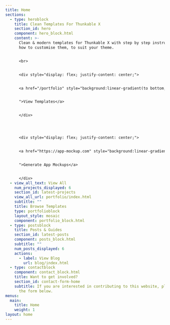 ```yaml
---
title: Home
sections:
  - type: heroblock
    title: Clean Templates For Thunkable X
    section_id: hero
    component: hero_block.html
    content: >-
      Clean & modern templates for Thunkable X with step by step instructions on
      how to customise them, to suit your theme. 


      <br>


      <div style="display: flex; justify-content: center;">


      <a href="/portfolio" style="background:linear-gradient(to bottom, #0c8aea 5%, #0c8aea 100%); background-color:#0c8aea; border-radius:35px; border:2px solid #0c8aea; display:inline-block; cursor:pointer; color:#ffffff; font-family:Trebuchet MS; font-size:23px; font-weight:bold; padding:1px 25px; margin: 5px; text-decoration:none; width: 250px; text-align: center;


      ">View Templates</a>


      </div>




      <div style="display: flex; justify-content: center;">


      <a href="https://app-mockup.com" style="background:linear-gradient(to bottom, #0c8aea%, #0c8aea%); background-color:#ffffff; border-radius:35px; border:2px solid #0c8aea; display:inline-block; cursor:pointer; color:#0c8aea; font-family:Trebuchet MS; font-size:23px; font-weight:bold; padding:1px 25px; text-decoration:none; width: 250px; text-align: center;


      ">Generate App Mockups</a>


      </div>
  - view_all_text: View All
    num_projects_displayed: 6
    section_id: latest-projects
    view_all_url: portfolio/index.html
    subtitle: ""
    title: Browse Templates
    type: portfolioblock
    layout_style: mosaic
    component: portfolio_block.html
  - type: postsblock
    title: Posts & Guides
    section_id: latest-posts
    component: posts_block.html
    subtitle: ""
    num_posts_displayed: 6
    actions:
      - label: View Blog
        url: blog/index.html
  - type: contactblock
    component: contact_block.html
    title: Want to get involved?
    section_id: contact-form-home
    subtitle: If you are interested in contributing to this website, please fill out
      the form below.
menus:
  main:
    title: Home
    weight: 1
layout: home
---
```

